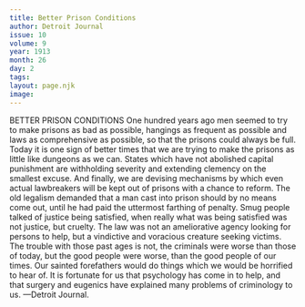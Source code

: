 ```yaml
---
title: Better Prison Conditions
author: Detroit Journal
issue: 10
volume: 9
year: 1913
month: 26
day: 2
tags:
layout: page.njk
image:
---
```

BETTER PRISON CONDITIONS    One hundred years ago men seemed to try to make prisons as bad as possible, hangings as frequent as possible and laws as comprehensive as possible, so that the prisons could always be full. Today it is one sign of better times that we are trying to make the prisons as little like dungeons as we can. States which have not abolished capital punishment are withholding severity and extending clemency on the smallest excuse. And finally, we are devising mechanisms by which even actual lawbreakers will be kept out of prisons with a chance to reform. The old legalism demanded that a man cast into prison should by no means come out, until he had paid the uttermost farthing of penalty. Smug people talked of justice being satisfied, when really what was being satisfied was not justice, but cruelty. The law was not an ameliorative agency looking for persons to help, but a vindictive and voracious creature seeking victims. The trouble with those past ages is not, the criminals were worse than those of today, but the good people were worse, than the good people of our times. Our sainted forefathers would do things which we would be horrified to hear of. It is fortunate for us that psychology has come in to help, and that surgery and eugenics have explained many problems of criminology to us. —Detroit Journal. 
